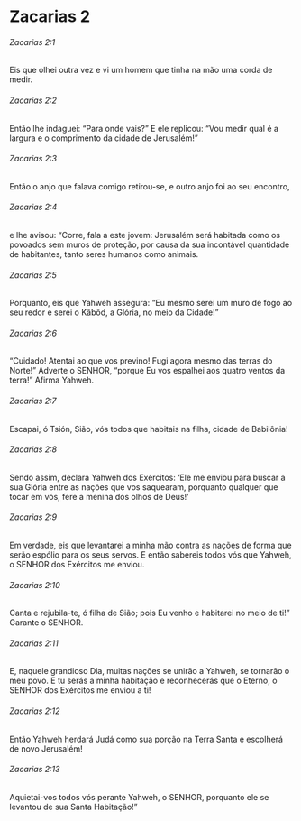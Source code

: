 # Zacarias 2

###### Zacarias 2:1

Eis que olhei outra vez e vi um homem que tinha na mão uma corda de medir.

###### Zacarias 2:2

Então lhe indaguei: “Para onde vais?” E ele replicou: “Vou medir qual é a largura e o comprimento da cidade de Jerusalém!”

###### Zacarias 2:3

Então o anjo que falava comigo retirou-se, e outro anjo foi ao seu encontro,

###### Zacarias 2:4

e lhe avisou: “Corre, fala a este jovem: Jerusalém será habitada como os povoados sem muros de proteção, por causa da sua incontável quantidade de habitantes, tanto seres humanos como animais.

###### Zacarias 2:5

Porquanto, eis que Yahweh assegura: “Eu mesmo serei um muro de fogo ao seu redor e serei o Kâbôd, a Glória, no meio da Cidade!”

###### Zacarias 2:6

“Cuidado! Atentai ao que vos previno! Fugi agora mesmo das terras do Norte!” Adverte o SENHOR, “porque Eu vos espalhei aos quatro ventos da terra!” Afirma Yahweh.

###### Zacarias 2:7

Escapai, ó Tsión, Sião, vós todos que habitais na filha, cidade de Babilônia!

###### Zacarias 2:8

Sendo assim, declara Yahweh dos Exércitos: ‘Ele me enviou para buscar a sua Glória entre as nações que vos saquearam, porquanto qualquer que tocar em vós, fere a menina dos olhos de Deus!’

###### Zacarias 2:9

Em verdade, eis que levantarei a minha mão contra as nações de forma que serão espólio para os seus servos. E então sabereis todos vós que Yahweh, o SENHOR dos Exércitos me enviou.

###### Zacarias 2:10

Canta e rejubila-te, ó filha de Sião; pois Eu venho e habitarei no meio de ti!” Garante o SENHOR.

###### Zacarias 2:11

E, naquele grandioso Dia, muitas nações se unirão a Yahweh, se tornarão o meu povo. E tu serás a minha habitação e reconhecerás que o Eterno, o SENHOR dos Exércitos me enviou a ti!

###### Zacarias 2:12

Então Yahweh herdará Judá como sua porção na Terra Santa e escolherá de novo Jerusalém!

###### Zacarias 2:13

Aquietai-vos todos vós perante Yahweh, o SENHOR, porquanto ele se levantou de sua Santa Habitação!”

